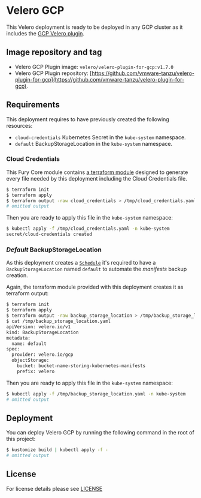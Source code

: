 # Velero GCP

This Velero deployment is ready to be deployed in any GCP cluster as it includes the
[GCP Velero plugin](https://github.com/vmware-tanzu/velero-plugin-for-gcp/tree/v1.7.0).

## Image repository and tag

- Velero GCP Plugin image: `velero/velero-plugin-for-gcp:v1.7.0`
- Velero GCP Plugin repository:
[https://github.com/vmware-tanzu/velero-plugin-for-gcp](https://github.com/vmware-tanzu/velero-plugin-for-gcp).


## Requirements

This deployment requires to have previously created the following resources:

- `cloud-credentials` Kubernetes Secret in the `kube-system` namespace.
- `default` BackupStorageLocation in the `kube-system` namespace.


### Cloud Credentials

This Fury Core module contains [a terraform module](../../../modules/gcp-velero) designed to generate every file needed
by this deployment including the Cloud Credentials file.

```bash
$ terraform init
$ terraform apply
$ terraform output -raw cloud_credentials > /tmp/cloud_credentials.yaml
# omitted output
```

Then you are ready to apply this file in the `kube-system` namespace:

```bash
$ kubectl apply -f /tmp/cloud_credentials.yaml -n kube-system
secret/cloud-credentials created
```


### *Default* BackupStorageLocation

As this deployment creates a [`Schedule`](../velero-base/schedule.yaml) it's required to have a `BackupStorageLocation`
named `default` to automate the *manifests* backup creation.

Again, the terraform module provided with this deployment creates it as terraform output:

```bash
$ terraform init
$ terraform apply
$ terraform output -raw backup_storage_location > /tmp/backup_storage_location.yaml
$ cat /tmp/backup_storage_location.yaml
apiVersion: velero.io/v1
kind: BackupStorageLocation
metadata:
  name: default
spec:
  provider: velero.io/gcp
  objectStorage:
    bucket: bucket-name-storing-kubernetes-manifests
    prefix: velero
```

Then you are ready to apply this file in the `kube-system` namespace:

```bash
$ kubectl apply -f /tmp/backup_storage_location.yaml -n kube-system
# omitted output
```

## Deployment

You can deploy Velero GCP by running the following command in the root of this project:

```bash
$ kustomize build | kubectl apply -f -
# omitted output
```

## License

For license details please see [LICENSE](../../../LICENSE)
